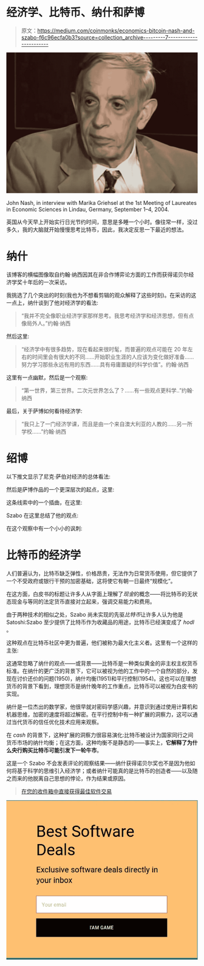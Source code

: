 # 经济学、比特币、纳什和萨博

> 原文：<https://medium.com/coinmonks/economics-bitcoin-nash-and-szabo-f6c96ecfa0b3?source=collection_archive---------7----------------------->

![](img/a9180e43838e1153dd6b06c3ab3dbd16.png)

John Nash, in interview with Marika Griehsel at the 1st Meeting of Laureates in Economic Sciences in Lindau, Germany, September 1–4, 2004.

英国从今天早上开始实行日光节约时间，意思是多睡一个小时。像往常一样，没过多久，我的大脑就开始慢慢思考比特币，因此，我决定反思一下最近的想法。

# 纳什

该博客的横幅图像取自约翰·纳西因其在非合作博弈论方面的工作而获得诺贝尔经济学奖十年后的一次采访。

我挑选了几个突出的时刻(我也为不想看剪辑的观众解释了这些时刻)。在采访的这一点上，纳什谈到了他对经济学的看法:

> “我并不完全像职业经济学家那样思考。我思考经济学和经济思想，但有点像局外人。”约翰·纳西

然后这里:

> “经济学中有很多趋势，现在看起来很时髦，而普遍的观点可能在 20 年左右的时间里会有很大的不同……开始职业生涯的人应该为变化做好准备……努力学习那些永远有用的东西……具有毋庸置疑的科学价值”。约翰·纳西

这里有一点幽默，然后是一个观察:

> “第一世界，第三世界。二次元世界怎么了？……有一些观点更科学..”约翰·纳西

最后，关于萨博如何看待经济学:

> “我只上了一门经济学课，而且是由一个来自澳大利亚的人教的……另一所学校……”约翰·纳西

# 绍博

以下推文显示了尼克·萨伯对经济的总体看法:

然后是萨博作品的一个更深层次的起点，这里:

这条线索中的一个插曲，在这里:

Szabo 在这里总结了他的观点:

在这个观察中有一个小小的讽刺:

# 比特币的经济学

人们普遍认为，比特币缺乏弹性，价格昂贵，无法作为日常货币使用，但它提供了一个不受政府或银行干预的加密基础，这将使它有朝一日最终“规模化”。

在这方面，白皮书的标题让许多人从字面上理解了*现金*的概念——将比特币的无状态现金与等同的法定货币直接对立起来，强调交易能力和费用。

由于两种技术的相似之处，Szabo 尚未实现的先驱*比特币*让许多人认为他是 Satoshi:Szabo 至少提供了比特币作为收藏品的用途，比特币已经演变成了 *hodl* 。

这种观点在比特币社区中更为普遍，他们被称为最大化主义者。这里有一个这样的主张:

这通常忽略了纳什的观点——或背景——比特币是一种类似黄金的非主权主权货币标准。在纳什的更广泛的背景下，它可以被视为他的工作中的一个自然的部分，发现在讨价还价的问题(1950)，纳什均衡(1951)和平行控制(1954)。这也可以在理想货币的背景下看到，理想货币是纳什晚年的工作重点，比特币可以被视为白皮书的实现。

纳什是一位杰出的数学家，他很早就对密码学感兴趣，并意识到通过使用计算机和机器思维，加密的速度将超过解密。在平行控制中有一种扩展的洞察力，这可以通过当代货币的信任优化技术应用来观察。

在 *cash* 的背景下，这种扩展的洞察力很容易演化:比特币被设计为国家同行之间货币市场的纳什均衡；在这方面，这种均衡不是静态的——事实上，**它解释了为什么央行购买比特币可能引发下一轮牛市**。

这是一个 Szabo 不会发表评论的观察结果——纳什获得诺贝尔奖也不是因为他如何将基于科学的思维引入经济学；或者纳什可能真的是比特币的创造者——以及随之而来的他脱离自己思想的悖论，作为结果或原因。

> [在您的收件箱中直接获得最佳软件交易](https://coincodecap.com/?utm_source=coinmonks)

[![](img/7c0b3dfdcbfea594cc0ae7d4f9bf6fcb.png)](https://coincodecap.com/?utm_source=coinmonks)